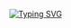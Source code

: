 [![Typing SVG](https://readme-typing-svg.demolab.com?font=Fira+Code&duration=2000&pause=&color=24E4F7&background=000000&center=true&vCenter=true&multiline=true&width=435&height=200&lines=Typescript+%E2%98%85%E2%98%85%E2%98%85%E2%98%85%E2%98%85;----+React++%E2%98%85%E2%98%85%E2%98%85%E2%98%85%E2%98%85;-----+Jest+%E2%98%85%E2%98%85%E2%98%85%E2%98%85%E2%98%85;----+Redux+%E2%98%85%E2%98%85%E2%98%85%E2%98%85%E2%98%85;--+Flutter+%E2%98%85%E2%98%85%E2%98%85%E2%98%85%E2%98%85;-----+Dart+%E2%98%85%E2%98%85%E2%98%85%E2%98%85%E2%98%85;--+Angular+%E2%98%85%E2%98%85%E2%98%85%E2%98%85%E2%98%85)](https://git.io/typing-svg)
